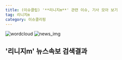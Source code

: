 ```yaml
---
title: (이슈클립) '**리니지m**' 관련 이슈, 기사 모아 보기
tag: 리니지m
category: 이슈클리핑
---
```

![wordcloud](https://s3.ap-northeast-2.amazonaws.com/lyrics101-wordcloud/2018-10-05-1538691611.png)
![news_img](https://user-images.githubusercontent.com/42597476/44507050-1206f400-a6e4-11e8-8d98-7ffbfebb353f.png)
## **'**리니지m**'** 뉴스속보 검색결과

